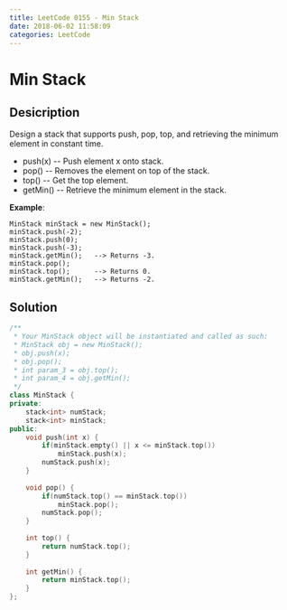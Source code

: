 ```yaml
---
title: LeetCode 0155 - Min Stack
date: 2018-06-02 11:58:09
categories: LeetCode
---
```

# Min Stack

<!--more-->

## Desicription

Design a stack that supports push, pop, top, and retrieving the minimum element in constant time.

- push(x) -- Push element x onto stack.
- pop() -- Removes the element on top of the stack.
- top() -- Get the top element.
- getMin() -- Retrieve the minimum element in the stack.

**Example**:

```
MinStack minStack = new MinStack();
minStack.push(-2);
minStack.push(0);
minStack.push(-3);
minStack.getMin();   --> Returns -3.
minStack.pop();
minStack.top();      --> Returns 0.
minStack.getMin();   --> Returns -2.
```

## Solution

```cpp
/**
 * Your MinStack object will be instantiated and called as such:
 * MinStack obj = new MinStack();
 * obj.push(x);
 * obj.pop();
 * int param_3 = obj.top();
 * int param_4 = obj.getMin();
 */
class MinStack {
private:
    stack<int> numStack;
    stack<int> minStack;
public:
    void push(int x) {
        if(minStack.empty() || x <= minStack.top())
            minStack.push(x);
        numStack.push(x);
    }
    
    void pop() {
        if(numStack.top() == minStack.top())
            minStack.pop();
        numStack.pop();
    }
    
    int top() {
        return numStack.top();
    }
    
    int getMin() {
        return minStack.top();
    }
};
```